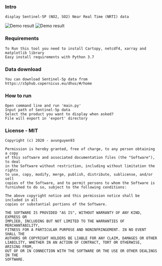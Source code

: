 ### Intro
	display Sentinel-5P (NO2, SO2) Near Real Time (NRTI) data
![Demo result](https://i.ibb.co/FYXdT5N/plot-NO2-tropospheric-column-precision-2020-09-24.png)
![Demo result](https://i.ibb.co/5kJB2KJ/plot-SO2-total-vertical-column-precision-2020-09-26.png)

### Requirements
	To Run this tool you need to install Cartopy, netcdf4, xarray and matplotlib library
	Easy install requirements with Python 3.7
 
### Data download
	You can download Sentinel-5p data from  https://s5phub.copernicus.eu/dhus/#/home

### How to run
	Open command line and run 'main.py'
	Input path of Sentinel-5p data
	Select the product you want to display when asked?
	File will export in 'export' directory
 

### License - MIT

	Copyright (c) 2020 - avunguyen93

	Permission is hereby granted, free of charge, to any person obtaining a copy
	of this software and associated documentation files (the "Software"), to deal
	in the Software without restriction, including without limitation the rights
	to use, copy, modify, merge, publish, distribute, sublicense, and/or sell
	copies of the Software, and to permit persons to whom the Software is
	furnished to do so, subject to the following conditions:

	The above copyright notice and this permission notice shall be included in all
	copies or substantial portions of the Software.

	THE SOFTWARE IS PROVIDED "AS IS", WITHOUT WARRANTY OF ANY KIND, EXPRESS OR
	IMPLIED, INCLUDING BUT NOT LIMITED TO THE WARRANTIES OF MERCHANTABILITY,
	FITNESS FOR A PARTICULAR PURPOSE AND NONINFRINGEMENT. IN NO EVENT SHALL THE
	AUTHORS OR COPYRIGHT HOLDERS BE LIABLE FOR ANY CLAIM, DAMAGES OR OTHER
	LIABILITY, WHETHER IN AN ACTION OF CONTRACT, TORT OR OTHERWISE, ARISING FROM,
	OUT OF OR IN CONNECTION WITH THE SOFTWARE OR THE USE OR OTHER DEALINGS IN THE
	SOFTWARE.